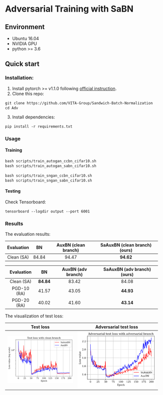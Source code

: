 # Adversarial Training with SaBN

## Environment
* Ubuntu 16.04
* NVIDIA GPU
* python >= 3.6
## Quick start
### Installation:
1. Install pytorch >= v1.1.0 following [official instruction](https://pytorch.org/).
2. Clone this repo:
```shell
git clone https://github.com/VITA-Group/Sandwich-Batch-Normalization
cd Adv
```
3. Install dependencies:
```shell
pip install -r requirements.txt
```

### Usage
#### Training
```shell
bash scripts/train_autogan_ccbn_cifar10.sh
bash scripts/train_autogan_sabn_cifar10.sh

bash scripts/train_sngan_ccbn_cifar10.sh
bash scripts/train_sngan_sabn_cifar10.sh
```

#### Testing
Check Tensorboard:
```shell
tensorboard --logdir output --port 6001
```

### Results
The evaluation results: 

| Evaluation |   BN  | AuxBN (clean branch) | SaAuxBN (clean branch) (ours) |
|:----------:|:-----:|:--------------------:|:----------------------:|
| Clean (SA) | 84.84 |         94.47        |          **94.62**         |

|  Evaluation |   BN  | AuxBN (adv branch) | SaAuxBN (adv branch) (ours) |
|:-----------:|:-----:|:------------------:|:--------------------:|
|  Clean (SA) | **84.84** |        83.42       |         84.08        |
| PGD-10 (RA) | 41.57 |        43.05       |         **44.93**        |
| PGD-20 (RA) | 40.02 |        41.60       |         **43.14**        |

The visualization of test loss:

Test loss          |  Adversarial test loss
:-------------------------:|:-------------------------:
![CIFAR100](../imgs/clean_tloss.png)  |  ![ImageNet](../imgs/adv_atloss.png)
